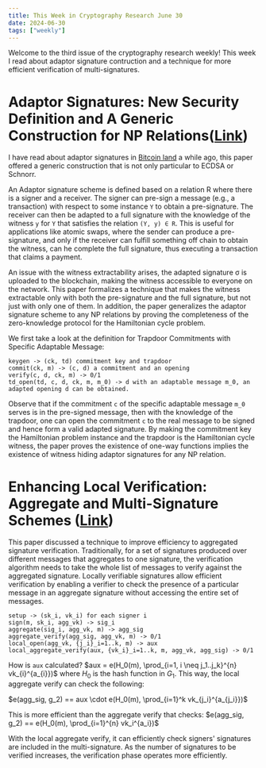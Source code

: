 ```yaml
---
title: This Week in Cryptography Research June 30
date: 2024-06-30
tags: ["weekly"]
---
```


Welcome to the third issue of the cryptography research weekly! This week I read about adaptor signature contruction and a technique for more efficient verification of multi-signatures. 

# Adaptor Signatures: New Security Definition and A Generic Construction for NP Relations([Link](https://eprint.iacr.org/2024/1051.pdf))

I have read about adaptor signatures in [Bitcoin land](https://bitcoinops.org/en/topics/adaptor-signatures/) a while ago, this paper offered a generic construction that is not only particular to ECDSA or Schnorr. 

An Adaptor signature scheme is defined based on a relation R where there is a signer and a receiver. The signer can pre-sign a message (e.g., a transaction) with respect to some instance `Y` to obtain a pre-signature. The receiver can then be adapted to a full signature with the knowledge of the witness `y` for `Y` that satisfies the relation `(Y, y) ∈ R`. This is useful for applications like atomic swaps, where the sender can produce a pre-signature, and only if the receiver can fulfill something off chain to obtain the witness, can he complete the full signature, thus executing a transaction that claims a payment. 

An issue with the witness extractability arises, the adapted signature σ is uploaded to the blockchain, making the witness accessible to everyone on the network. This paper formalizes a technique that makes the witness extractable only with both the pre-signature and the full signature, but not just with only one of them. In addition, the paper generalizes the adaptor signature scheme to any NP relations by proving the completeness of the zero-knowledge protocol for the Hamiltonian cycle problem.

We first take a look at the definition for Trapdoor Commitments with Specific Adaptable Message: 
```
keygen -> (ck, td) commitment key and trapdoor
commit(ck, m) -> (c, d) a commitment and an opening
verify(c, d, ck, m) -> 0/1
td_open(td, c, d, ck, m, m_0) -> d with an adaptable message m_0, an adapted opening d can be obtained. 
```

Observe that if the commitment `c` of the specific adaptable message `m_0` serves is in the pre-signed message, then with the knowledge of the trapdoor, one can open the commitment `c` to the real message to be signed and hence form a valid adapted signature. By making the commitment key the Hamiltonian problem instance and the trapdoor is the Hamiltonian cycle witness, the paper proves the existence of one-way functions implies the existence of witness hiding adaptor signatures for any NP relation.

# Enhancing Local Verification: Aggregate and Multi-Signature Schemes ([Link](https://eprint.iacr.org/2024/1055.pdf))

This paper discussed a technique to improve efficiency to aggregated signature verification. Traditionally, for a set of signatures produced over different messages that aggregates to one signature, the verification algorithm needs to take the whole list of messages to verify against the aggregated signature. Locally verifiable signatures allow efficient verification by enabling a verifier to check the presence of a particular message in an aggregate signature without accessing the entire set of messages.

```
setup -> (sk_i, vk_i) for each signer i
sign(m, sk_i, agg_vk) -> sig_i
aggregate(sig_i, agg_vk, m) -> agg_sig
aggregate_verify(agg_sig, agg_vk, m) -> 0/1
local_open(agg_vk, {j_i}_i=1..k, m) -> aux
local_aggregate_verify(aux, {vk_i}_i=1..k, m, agg_vk, agg_sig) -> 0/1
```

How is `aux` calculated? $aux = e(H_0(m), \prod_{i=1, i \neq j_1..j_k}^{n} vk_{i}^{a_{i}})$ where $H_0$ is the hash function in $G_1$. This way, the local aggregate verify can check the following: 

$e(agg_sig, g_2) == aux \cdot e(H_0(m), \prod_{i=1}^k vk_{j_i}^{a_{j_i}})$

This is more efficient than the aggregate verify that checks: 
$e(agg_sig, g_2) == e(H_0(m), \prod_{i=1}^{n} vk_i^{a_i})$

With the local aggregate verify, it can efficiently check 
signers' signatures are included in the multi-signature. As the number of signatures to be verified increases, the verification phase operates more efficiently. 
